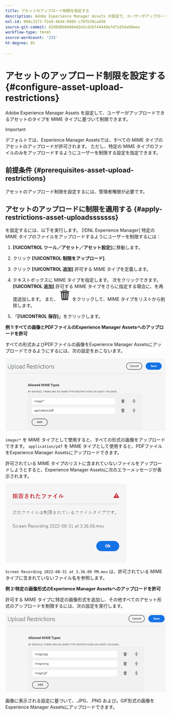 ```yaml
---
title: アセットのアップロード制限を設定する
description: Adobe Experience Manager Assets の設定で、ユーザーがアップロードできるアセットのタイプを MIME タイプに基づいて制限します。 これにより、望ましくない形式や悪意のあるファイルが誤ってアップロードされるのを防ぐことができます。
exl-id: 094c31f3-f2e9-4b44-9995-c76fb78ca458
source-git-commit: d2d0d8b0d484d2e5cd2bf44449e7d71d3da98eea
workflow-type: tm+mt
source-wordcount: '333'
ht-degree: 8%

---
```


# アセットのアップロード制限を設定する {#configure-asset-upload-restrictions}

Adobe Experience Manager Assets を設定して、ユーザーがアップロードできるアセットのタイプを MIME タイプに基づいて制限できます。

>[!IMPORTANT]
>
>デフォルトでは、Experience Manager Assetsでは、すべての MIME タイプのアセットのアップロードが許可されます。 ただし、特定の MIME タイプのファイルのみをアップロードするようにユーザーを制限する設定を指定できます。

## 前提条件 {#prerequisites-asset-upload-restrictions}

アセットのアップロード制限を設定するには、管理者権限が必要です。

## アセットのアップロードに制限を適用する {#apply-restrictions-asset-uploadsssssss}

を設定するには、以下を実行します。 [!DNL Experience Manager] 特定の MIME タイプのファイルをアップロードするようにユーザーを制限するには：

1. **[!UICONTROL ツール／アセット／アセット設定]**&#x200B;に移動します。

1. クリック **[!UICONTROL 制限をアップロード]**.

1. クリック **[!UICONTROL 追加]** 許可する MIME タイプを定義します。

1. テキストボックスに MIME タイプを指定します。 次をクリックできます。 **[!UICONTROL 追加]** 許可する MIME タイプをさらに指定する場合に、を再度追加します。 また、 ![削除アイコン](assets/delete-icon.svg) をクリックして、MIME タイプをリストから削除します。

1. 「**[!UICONTROL 保存]**」をクリックします。

**例 1:すべての画像とPDFファイルのExperience Manager Assetsへのアップロードを許可**

すべての形式およびPDFファイルの画像をExperience Manager Assetsにアップロードできるようにするには、次の設定をおこないます。

![アセットのアップロード制限](assets/asset-upload-restrictions.png)

`image/*` を MIME タイプとして使用すると、すべての形式の画像をアップロードできます。 `application/pdf` を MIME タイプとして使用すると、PDFファイルをExperience Manager Assetsにアップロードできます。

許可されている MIME タイプのリストに含まれていないファイルをアップロードしようとすると、Experience Manager Assetsに次のエラーメッセージが表示されます。

![制限付きファイル](assets/asset-upload-restricted-files.png)

`Screen Recording 2022-08-31 at 3.36.09 PM.mov` は、許可されている MIME タイプに含まれていないファイル名を参照します。

**例 2:特定の画像形式のExperience Manager Assetsへのアップロードを許可**

許可する MIME タイプに特定の画像形式を追加し、その他すべてのアセット形式のアップロードを制限するには、次の設定を実行します。

![アセットの制限](assets/asset-restrictions.png)

画像に表示される設定に基づいて、.JPG、.PNG および。GIF形式の画像をExperience Manager Assetsにアップロードできます。
